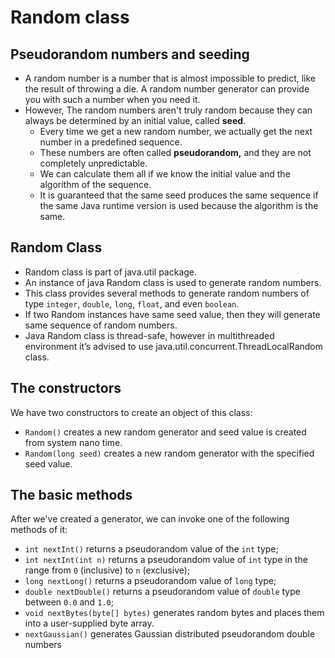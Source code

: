 # Random class

## Pseudorandom numbers and seeding
- A random number is a number that is almost impossible to predict, like the result of throwing a die. A random number 
  generator can provide you with such a number when you need it.
- However, The random numbers aren't truly random because they can always be determined by an initial value, called **seed**.
  - Every time we get a new random number, we actually get the next number in a predefined sequence. 
  - These numbers are often called **pseudorandom,** and they are not completely unpredictable. 
  - We can calculate them all if we know the initial value and the algorithm of the sequence.
  - It is guaranteed that the same seed produces the same sequence if the same Java runtime version is used because the 
    algorithm is the same.

## Random Class
- Random class is part of java.util package.
- An instance of java Random class is used to generate random numbers.
- This class provides several methods to generate random numbers of type `integer`, `double`, `long`, `float`, and even `boolean`.
- If two Random instances have same seed value, then they will generate same sequence of random numbers.
- Java Random class is thread-safe, however in multithreaded environment it’s advised to use
  java.util.concurrent.ThreadLocalRandom class.

## The constructors
We have two constructors to create an object of this class:
  - `Random()` creates a new random generator and seed value is created from system nano time.
  - `Random(long seed)` creates a new random generator with the specified seed value.

## The basic methods
After we've created a generator, we can invoke one of the following methods of it:
- `int nextInt()` returns a pseudorandom value of the `int` type;
- `int nextInt(int n)` returns a pseudorandom value of `int` type in the range from `0` (inclusive) to `n` (exclusive);
- `long nextLong()` returns a pseudorandom value of `long` type;
- `double nextDouble()` returns a pseudorandom value of `double` type between `0.0` and `1.0`;
- `void nextBytes(byte[] bytes)` generates random bytes and places them into a user-supplied byte array.
- `nextGaussian()` generates Gaussian distributed pseudorandom double numbers